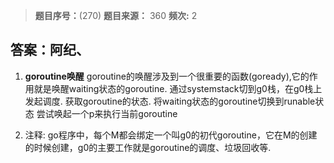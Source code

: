 > **题目序号：**(270)
> **题目来源：** 360
> **频次:** 2

## 答案：阿纪、

1. **goroutine唤醒**
   goroutine的唤醒涉及到一个很重要的函数(goready),它的作用就是唤醒waiting状态的goroutine.
   通过systemstack切到g0栈，在g0栈上发起调度.
   获取goroutine的状态.
   将waiting状态的goroutine切换到runable状态
   尝试唤起一个p来执行当前goroutine

2. 注释: go程序中，每个M都会绑定一个叫g0的初代goroutine，它在M的创建的时候创建，g0的主要工作就是goroutine的调度、垃圾回收等.